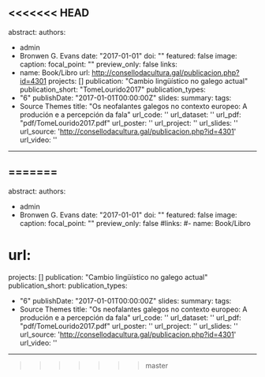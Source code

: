<<<<<<< HEAD
---
abstract: 
authors:
- admin
- Bronwen G. Evans
date: "2017-01-01"
doi: ""
featured: false
image:
  caption: 
  focal_point: ""
  preview_only: false
links:
- name: Book/Libro
  url: http://consellodacultura.gal/publicacion.php?id=4301
projects: []
publication: "Cambio lingüístico no galego actual"
publication_short: "TomeLourido2017"
publication_types:
- "6"
publishDate: "2017-01-01T00:00:00Z"
slides: 
summary: 
tags:
- Source Themes
title:  "Os neofalantes galegos no contexto europeo: A produción e a percepción da fala"
url_code: ''
url_dataset: ''
url_pdf: "pdf/TomeLourido2017.pdf"
url_poster: ''
url_project: ''
url_slides: ''
url_source: 'http://consellodacultura.gal/publicacion.php?id=4301'
url_video: ''
---

=======
---
abstract: 
authors:
- admin
- Bronwen G. Evans
date: "2017-01-01"
doi: ""
featured: false
image:
  caption: 
  focal_point: ""
  preview_only: false
#links:
#- name: Book/Libro
#  url: 
projects: []
publication: "Cambio lingüístico no galego actual"
publication_short:
publication_types:
- "6"
publishDate: "2017-01-01T00:00:00Z"
slides: 
summary: 
tags:
- Source Themes
title:  "Os neofalantes galegos no contexto europeo: A produción e a percepción da fala"
url_code: ''
url_dataset: ''
url_pdf: "pdf/TomeLourido2017.pdf"
url_poster: ''
url_project: ''
url_slides: ''
url_source: 'http://consellodacultura.gal/publicacion.php?id=4301'
url_video: ''
---

>>>>>>> master
